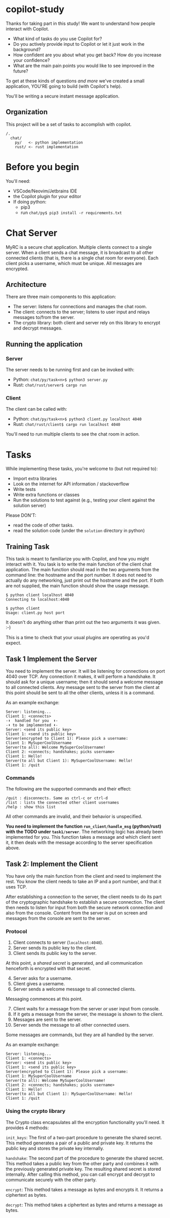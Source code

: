 # copilot-study
Thanks for taking part in this study!
We want to understand how people interact with Copilot.
- What kind of tasks do you use Copilot for?
- Do you actively provide input to Copilot or let it just work in the background?
- How confident are you about what you get back? How do you increase your confidence?
- What are the main pain points you would like to see improved in the future?

To get at these kinds of questions *and more* we've created a small application,
YOU'RE going to build (with Copilot's help).

You'll be writing a secure instant message application.

## Organization
This project will be a set of tasks to accomplish with copilot.
```
/.
  chat/
    py/   <- python implementation
    rust/ <- rust implementation
```

# Before you begin
You'll need:
- VSCode/Neovim/Jetbrains IDE
- the Copilot plugin for your editor
- If doing python:
  - pip3
  - run `chat/py$ pip3 install -r requirements.txt`

# Chat Server

MyRC is a secure chat application.
Multiple clients connect to a single server.
When a client sends a chat message,
it is broadcast to all other connected clients
(that is, there is a single chat room for everyone).
Each client picks a username, which must be unique.
All messages are encrypted.

## Architecture
There are three main components to this application:
- The server: listens for connections and manages the chat room.
- The client: connects to the server; listens to user input and relays messages to/from the server.
- The crypto library: both client and server rely on this library to encrypt and decrypt messages.

## Running the application

### Server
The server needs to be running first and can be invoked with:
- Python: `chat/py/task<n>$ python3 server.py`
- Rust: `chat/rust/server$ cargo run`

### Client
The client can be called with:
- Python: `chat/py/task<n>$ python3 client.py localhost 4040`
- Rust: `chat/rust/client$ cargo run localhost 4040`

You'll need to run multiple clients to see the chat room in action.

# Tasks
While implementing these tasks, you're welcome to (but not required to):
- Import extra libraries
- Look on the internet for API information / stackoverflow
- Write tests
- Write extra functions or classes
- Run the solutions to test against (e.g., testing your client against the
  solution server)

Please DON'T:
- read the code of other tasks.
- read the solution code (under the `solution` directory in python)

## Training Task
This task is meant to familiarize you with Copilot, and how you might interact
with it. You task is to write the main function of the client chat application.
The main function should read in the two arguments from the command line: the
hostname and the port number. It does not need to actually do any networking,
just print out the hostname and the port. If both are not supplied, the main
function should show the usage message.

```
$ python client localhost 4040
Connecting to localhost:4040

$ python client
Usage: client.py host port
```
It doesn't do anything other than print out the two arguments it was given. :-)

This is a time to check that your usual plugins are operating as you'd expect.

## Task 1 Implement the Server
You need to implement the server. It will be listening for connections on port
4040 over TCP. Any connection it makes, it will perform a handshake. It should ask for a
unique username; then it should send a welcome message to all connected clients. Any
message sent to the server from the client at this point should be sent to all
the other clients, unless it is a command.

As an example exchange:
```
Server: listening...
Client 1: <connects>
-⬆️  handled for you  ⬆️-
-⬇️ to be implemented ⬇️-
Server: <send its public key>
Client 1: <send its public key>
Server(encrypted to Client 1): Please pick a username:
Client 1: MySuperCoolUsername
Server(to all): Welcome MySuperCoolUsername!
Client 2: <connects; handshakes; picks username>
Client 1: Hello!
Server(to all but Client 1): MySuperCoolUsername: Hello!
Client 1: /quit
```
### Commands

The following are the supported commands and their effect:
```
/quit : disconnects. Same as ctrl-c or ctrl-d
/list : lists the connected other client usernames
/help : show this list
```

All other commands are invalid, and their behavior is unspecified.


**You need to implement the function `run_client/handle_msg` (python/rust) with the TODO under
`task1/server`**. The networking logic has already been implemented for you.
This function takes a message and which client sent it, it then deals with the
message according to the server specification above.

## Task 2: Implement the Client
You have only the main function from the client and need to implement the rest.
You know the client needs to take an IP and a port number, and that it uses TCP.

After establishing a connection to the server, the client needs to do its part
of the cryptographic handshake to establish a secure connection. The client then
needs to listen for input from both the secure network connection and also from the
console. Content from the server is put on screen and messages from the console
are sent to the server.

### Protocol

1. Client connects to server (`localhost:4040`).
2. Server sends its public key to the client.
3. Client sends its public key to the server.

At this point, a *shared secret* is generated, and all communication henceforth is encrypted with that secret.

4. Server asks for a username.
5. Client gives a username.
6. Server sends a welcome message to all connected clients.

Messaging commences at this point.

7. Client waits for a message from the server *or* user input from console.
8. If it gets a message from the server, the message is shown to the client.
9. Messages are sent to the server.
10. Server sends the message to all other connected users.

Some messages are commands, but they are all handled by the server.

As an example exchange:
```
Server: listening...
Client 1: <connects>
Server: <send its public key>
Client 1: <send its public key>
Server(encrypted to Client 1): Please pick a username:
Client 1: MySuperCoolUsername
Server(to all): Welcome MySuperCoolUsername!
Client 2: <connects; handshakes; picks username>
Client 1: Hello!
Server(to all but Client 1): MySuperCoolUsername: Hello!
Client 1: /quit
```

### Using the crypto library
The Crypto class encapsulates all the encryption functionality you'll need. It provides 4 methods:

`init_keys`: The first of a two-part procedure to generate the shared secret. This method generates a pair of a public and private key. It returns the public key and stores the private key internally.

`handshake`: The second part of the procedure to generate the shared secret.
This method takes a public key from the other party and combines it with the
previously generated private key. The resulting shared secret is stored
internally. After calling this method, you can call encrypt and decrypt to
communicate securely with the other party.

`encrypt`: This method takes a message as bytes and encrypts it. It returns a ciphertext as bytes.

`decrypt`: This method takes a ciphertext as bytes and returns a message as bytes.



